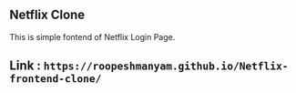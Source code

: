 ## Netflix Clone

This is simple fontend of Netflix Login Page.

## Link : ``` https://roopeshmanyam.github.io/Netflix-frontend-clone/ ```
